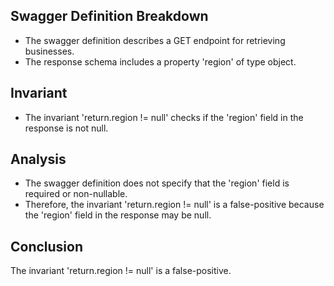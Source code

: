 ## Swagger Definition Breakdown
- The swagger definition describes a GET endpoint for retrieving businesses.
- The response schema includes a property 'region' of type object.

## Invariant
- The invariant 'return.region != null' checks if the 'region' field in the response is not null.

## Analysis
- The swagger definition does not specify that the 'region' field is required or non-nullable.
- Therefore, the invariant 'return.region != null' is a false-positive because the 'region' field in the response may be null.

## Conclusion
The invariant 'return.region != null' is a false-positive.
